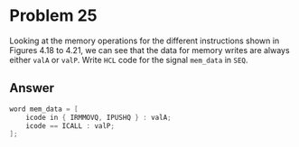 # Problem 25

Looking at the memory operations for the different instructions shown in Figures
4.18 to 4.21, we can see that the data for memory writes are always either
`valA` or `valP`. Write `HCL` code for the signal `mem_data` in `SEQ`.

## Answer

```C
word mem_data = [
    icode in { IRMMOVQ, IPUSHQ } : valA;
    icode == ICALL : valP;
];
```
